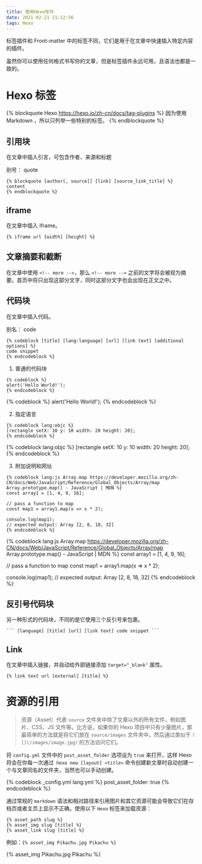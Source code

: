 ```yaml
---
title: 使用Hexo写作
date: 2021-02-21 21:12:56
tags: Hexo
---
```


标签插件和 Front-matter 中的标签不同，它们是用于在文章中快速插入特定内容的插件。

虽然你可以使用任何格式书写你的文章，但是标签插件永远可用，且语法也都是一致的。

<!-- more -->

# Hexo 标签

{% blockquote Hexo https://hexo.io/zh-cn/docs/tag-plugins %}
因为使用 Markdown ，所以只列举一些特别的标签。
{% endblockquote %}

## 引用块

在文章中插入引言，可包含作者、来源和标题

别号： quote

```
{% blockquote [author[, source]] [link] [source_link_title] %}
content
{% endblockquote %}
```

## iframe

在文章中插入 iframe。

```
{% iframe url [width] [height] %}
```

## 文章摘要和截断

在文章中使用 `<!-- more -->`，那么 `<!-- more -->` 之前的文字将会被视为摘要。首页中将只出现这部分文字，同时这部分文字也会出现在正文之中。

## 代码块

在文章中插入代码。

别名： code

```
{% codeblock [title] [lang:language] [url] [link text] [additional options] %}
code snippet
{% endcodeblock %}
```

1. 普通的代码块

```
{% codeblock %}
alert('Hello World!');
{% endcodeblock %}
```

{% codeblock %}
alert('Hello World!');
{% endcodeblock %}

2. 指定语言

```
{% codeblock lang:objc %}
[rectangle setX: 10 y: 10 width: 20 height: 20];
{% endcodeblock %}
```

{% codeblock lang:objc %}
[rectangle setX: 10 y: 10 width: 20 height: 20];
{% endcodeblock %}

3. 附加说明和网址

```
{% codeblock lang:js Array.map https://developer.mozilla.org/zh-CN/docs/Web/JavaScript/Reference/Global_Objects/Array/map Array.prototype.map() - JavaScript | MDN %}
const array1 = [1, 4, 9, 16];

// pass a function to map
const map1 = array1.map(x => x * 2);

console.log(map1);
// expected output: Array [2, 8, 18, 32]
{% endcodeblock %}
```

{% codeblock lang:js Array.map https://developer.mozilla.org/zh-CN/docs/Web/JavaScript/Reference/Global_Objects/Array/map Array.prototype.map() - JavaScript | MDN %}
const array1 = [1, 4, 9, 16];

// pass a function to map
const map1 = array1.map(x => x \* 2);

console.log(map1);
// expected output: Array [2, 8, 18, 32]
{% endcodeblock %}

## 反引号代码块

另一种形式的代码块，不同的是它使用三个反引号来包裹。

````
``` [language] [title] [url] [link text] code snippet ```
````

## Link

在文章中插入链接，并自动给外部链接添加 `target="_blank"` 属性。

```
{% link text url [external] [title] %}
```

# 资源的引用

> 资源（Asset）代表 `source` 文件夹中除了文章以外的所有文件，例如图片、CSS、JS 文件等。比方说，如果你的 Hexo 项目中只有少量图片，那最简单的方法就是将它们放在 `source/images` 文件夹中。然后通过类似于 `![](/images/image.jpg)` 的方法访问它们。

将 `config.yml` 文件中的 `post_asset_folder` 选项设为 `true` 来打开，这样 Hexo 将会在你每一次通过` hexo new [layout] <title>` 命令创建新文章时自动创建一个与文章同名的文件夹，当然也可以手动创建。

{% codeblock _config.yml lang:yml %}
post_asset_folder: true
{% endcodeblock %}

通过常规的 `markdown` 语法和相对路径来引用图片和其它资源可能会导致它们在存档页或者主页上显示不正确。使用以下 `Hexo` 标签来加载资源：

```
{% asset_path slug %}
{% asset_img slug [title] %}
{% asset_link slug [title] %}
```

例如：`{% asset_img Pikachu.jpg Pikachu %}`

{% asset_img Pikachu.jpg Pikachu %}
